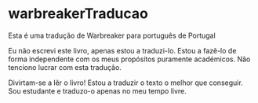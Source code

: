 # warbreakerTraducao

Esta é uma tradução de Warbreaker para português de Portugal

Eu não escrevi este livro, apenas estou a traduzi-lo.
Estou a fazê-lo de forma independente com os meus propósitos puramente académicos. Não tenciono lucrar com esta tradução.

Divirtam-se a lêr o livro! Estou a traduzir o texto o melhor que conseguir. Sou estudante e traduzo-o apenas no meu tempo livre.
